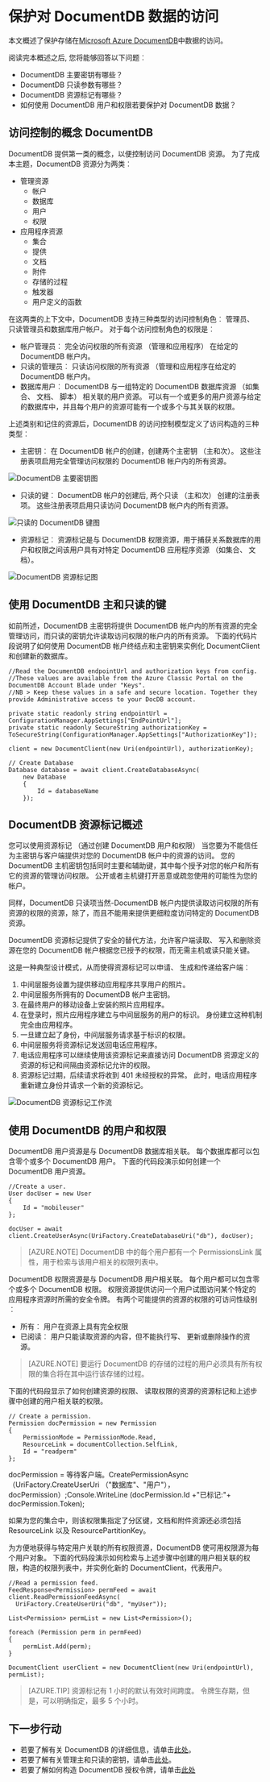 <properties 
    pageTitle="了解如何安全地访问数据在 DocumentDB |Microsoft Azure" 
    description="了解有关访问控制的概念，在 DocumentDB，包括主密钥、 只读键、 用户和权限。" 
    services="documentdb" 
    authors="kiratp" 
    manager="jhubbard" 
    editor="monicar" 
    documentationCenter=""/>

<tags 
    ms.service="documentdb" 
    ms.workload="data-services" 
    ms.tgt_pltfrm="na" 
    ms.devlang="na" 
    ms.topic="article" 
    ms.date="09/19/2016" 
    ms.author="kipandya"/>

# <a name="securing-access-to-documentdb-data"></a>保护对 DocumentDB 数据的访问

本文概述了保护存储在[Microsoft Azure DocumentDB](https://azure.microsoft.com/services/documentdb/)中数据的访问。

阅读完本概述之后, 您将能够回答以下问题︰  

-   DocumentDB 主要密钥有哪些？
-   DocumentDB 只读参数有哪些？
-   DocumentDB 资源标记有哪些？
-   如何使用 DocumentDB 用户和权限若要保护对 DocumentDB 数据？

## <a name="documentdb-access-control-concepts"></a>访问控制的概念 DocumentDB

DocumentDB 提供第一类的概念，以便控制访问 DocumentDB 资源。  为了完成本主题，DocumentDB 资源分为两类︰

- 管理资源
    - 帐户
    - 数据库
    - 用户
    - 权限
- 应用程序资源
    - 集合
    - 提供
    - 文档
    - 附件
    - 存储的过程
    - 触发器
    - 用户定义的函数

在这两类的上下文中，DocumentDB 支持三种类型的访问控制角色︰ 管理员、 只读管理员和数据库用户帐户。  对于每个访问控制角色的权限是︰
 
- 帐户管理员︰ 完全访问权限的所有资源 （管理和应用程序） 在给定的 DocumentDB 帐户内。
- 只读的管理员︰ 只读访问权限的所有资源 （管理和应用程序在给定的 DocumentDB 帐户内。 
- 数据库用户︰ DocumentDB 与一组特定的 DocumentDB 数据库资源 （如集合、 文档、 脚本） 相关联的用户资源。  可以有一个或更多的用户资源与给定的数据库中，并且每个用户的资源可能有一个或多个与其关联的权限。

上述类别和记住的资源后，DocumentDB 的访问控制模型定义了访问构造的三种类型︰

- 主密钥︰ 在 DocumentDB 帐户的创建，创建两个主密钥 （主和次）。  这些注册表项启用完全管理访问权限的 DocumentDB 帐户内的所有资源。

![DocumentDB 主要密钥图](./media/documentdb-secure-access-to-data/masterkeys.png)

- 只读的键︰ DocumentDB 帐户的创建后, 两个只读 （主和次） 创建的注册表项。  这些注册表项启用只读访问 DocumentDB 帐户内的所有资源。

![只读的 DocumentDB 键图](./media/documentdb-secure-access-to-data/readonlykeys.png)

- 资源标记︰ 资源标记是与 DocumentDB 权限资源，用于捕获关系数据库的用户和权限之间该用户具有对特定 DocumentDB 应用程序资源 （如集合、 文档）。

![DocumentDB 资源标记图](./media/documentdb-secure-access-to-data/resourcekeys.png)

## <a name="working-with-documentdb-master-and-read-only-keys"></a>使用 DocumentDB 主和只读的键

如前所述，DocumentDB 主密钥将提供 DocumentDB 帐户内的所有资源的完全管理访问，而只读的密钥允许读取访问权限的帐户内的所有资源。  下面的代码片段说明了如何使用 DocumentDB 帐户终结点和主密钥来实例化 DocumentClient 和创建新的数据库。 

    //Read the DocumentDB endpointUrl and authorization keys from config.
    //These values are available from the Azure Classic Portal on the DocumentDB Account Blade under "Keys".
    //NB > Keep these values in a safe and secure location. Together they provide Administrative access to your DocDB account.
    
    private static readonly string endpointUrl = ConfigurationManager.AppSettings["EndPointUrl"];
    private static readonly SecureString authorizationKey = ToSecureString(ConfigurationManager.AppSettings["AuthorizationKey"]);
        
    client = new DocumentClient(new Uri(endpointUrl), authorizationKey);
    
    // Create Database
    Database database = await client.CreateDatabaseAsync(
        new Database
        {
            Id = databaseName
        });


## <a name="overview-of-documentdb-resource-tokens"></a>DocumentDB 资源标记概述

您可以使用资源标记 （通过创建 DocumentDB 用户和权限） 当您要为不能信任为主密钥与客户端提供对您的 DocumentDB 帐户中的资源的访问。 您的 DocumentDB 主机密钥包括同时主要和辅助键，其中每个授予对您的帐户和所有它的资源的管理访问权限。 公开或者主机键打开恶意或疏忽使用的可能性为您的帐户。 

同样，DocumentDB 只读项当然-DocumentDB 帐户内提供读取访问权限的所有资源的权限的资源，除了，而且不能用来提供更细粒度访问特定的 DocumentDB 资源。

DocumentDB 资源标记提供了安全的替代方法，允许客户端读取、 写入和删除资源在您的 DocumentDB 帐户根据您已授予的权限，而无需主机或读只能关键。

这是一种典型设计模式，从而使得资源标记可以申请、 生成和传递给客户端︰

1. 中间层服务设置为提供移动应用程序共享用户的照片。
2. 中间层服务所拥有的 DocumentDB 帐户主密钥。
3. 在最终用户的移动设备上安装的照片应用程序。 
4. 在登录时，照片应用程序建立与中间层服务的用户的标识。 身份建立这种机制完全由应用程序。
5. 一旦建立起了身份，中间层服务请求基于标识的权限。
6. 中间层服务将资源标记发送回电话应用程序。
7. 电话应用程序可以继续使用该资源标记来直接访问 DocumentDB 资源定义的资源的标记和间隔由资源标记允许的权限。 
8. 资源标记过期，后续请求将收到 401 未经授权的异常。  此时，电话应用程序重新建立身份并请求一个新的资源标记。

![DocumentDB 资源标记工作流](./media/documentdb-secure-access-to-data/resourcekeyworkflow.png)

## <a name="working-with-documentdb-users-and-permissions"></a>使用 DocumentDB 的用户和权限
DocumentDB 用户资源是与 DocumentDB 数据库相关联。  每个数据库都可以包含零个或多个 DocumentDB 用户。  下面的代码段演示如何创建一个 DocumentDB 用户资源。

    //Create a user.
    User docUser = new User
    {
        Id = "mobileuser"
    };

    docUser = await client.CreateUserAsync(UriFactory.CreateDatabaseUri("db"), docUser);

> [AZURE.NOTE] DocumentDB 中的每个用户都有一个 PermissionsLink 属性，用于检索与该用户相关的权限列表中。

DocumentDB 权限资源是与 DocumentDB 用户相关联。  每个用户都可以包含零个或多个 DocumentDB 权限。  权限资源提供访问一个用户试图访问某个特定的应用程序资源时所需的安全令牌。
有两个可能提供的资源的权限的可访问性级别︰

- 所有︰ 用户在资源上具有完全权限
- 已阅读︰ 用户只能读取资源的内容，但不能执行写、 更新或删除操作的资源。


> [AZURE.NOTE] 要运行 DocumentDB 的存储的过程的用户必须具有所有权限的集合将在其中运行该存储的过程。


下面的代码段显示了如何创建资源的权限、 读取权限的资源的资源标记和上述步骤中创建的用户相关联的权限。

    // Create a permission.
    Permission docPermission = new Permission
    {
        PermissionMode = PermissionMode.Read,
        ResourceLink = documentCollection.SelfLink,
        Id = "readperm"
    };
            
  docPermission = 等待客户端。CreatePermissionAsync （UriFactory.CreateUserUri （"数据库"、"用户"），docPermission）;Console.WriteLine (docPermission.Id +"已标记:"+ docPermission.Token);
  
如果为您的集合中，则该权限集指定了分区键，文档和附件资源还必须包括 ResourceLink 以及 ResourcePartitionKey。

为方便地获得与特定用户关联的所有权限资源，DocumentDB 使可用权限源为每个用户对象。  下面的代码段演示如何检索与上述步骤中创建的用户相关联的权限，构造的权限列表中，并实例化新的 DocumentClient，代表用户。

    //Read a permission feed.
    FeedResponse<Permission> permFeed = await client.ReadPermissionFeedAsync(
      UriFactory.CreateUserUri("db", "myUser"));

    List<Permission> permList = new List<Permission>();
      
    foreach (Permission perm in permFeed)
    {
        permList.Add(perm);
    }
            
    DocumentClient userClient = new DocumentClient(new Uri(endpointUrl), permList);

> [AZURE.TIP] 资源标记有 1 小时的默认有效时间跨度。  令牌生存期，但是，可以明确指定，最多 5 个小时。

## <a name="next-steps"></a>下一步行动

- 若要了解有关 DocumentDB 的详细信息，请单击[此处](http://azure.com/docdb)。
- 若要了解有关管理主和只读的密钥，请单击[此处](documentdb-manage-account.md)。
- 若要了解如何构造 DocumentDB 授权令牌，请单击[此处](https://msdn.microsoft.com/library/azure/dn783368.aspx)
 
